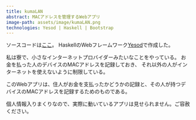 ```yaml
---
title: kumaLAN
abstract: MACアドレスを管理するWebアプリ
image-path: assets/image/kumaLAN.png
technologies: Yesod | Haskell | Bootstrap
---
```

ソースコードは[ここ](https://github.com/genya0407/yesod-kumalan-client)。
HaskellのWebフレームワーク[Yesod](http://www.yesodweb.com/)で作成した。

私は寮で、小さなインターネットプロバイダーみたいなことをやっている。
お金を払った人のデバイスのMACアドレスを記録しておき、
それ以外の人がインターネットを使えないように制限している。

このWebアプリは、住人がお金を支払ったかどうかの記録と、その人が持つデバイスのMACアドレスを記録するためのものである。

個人情報入りまくりなので、実際に動いているアプリは見せられません。ご容赦ください。

